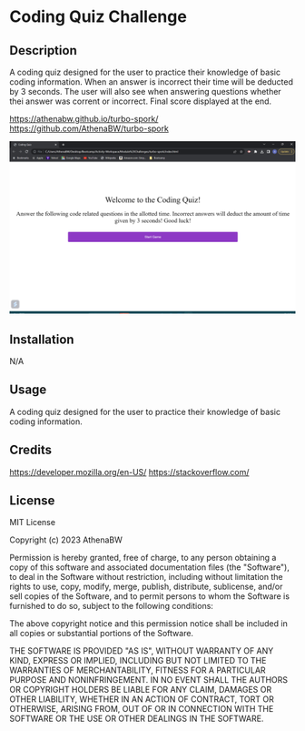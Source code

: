 # Coding Quiz Challenge

## Description

A coding quiz designed for the user to practice their knowledge of basic coding information. When an answer is incorrect their time will be deducted by 3 seconds. 
The user will also see when answering questions whether thei answer was corrent or incorrect. Final score displayed at the end.

https://athenabw.github.io/turbo-spork/
https://github.com/AthenaBW/turbo-spork

![Alt text](assets/Screenshot%202023-03-27%20191656.png)


## Installation

N/A

## Usage

A coding quiz designed for the user to practice their knowledge of basic coding information. 


## Credits

https://developer.mozilla.org/en-US/
https://stackoverflow.com/

## License

MIT License

Copyright (c) 2023 AthenaBW

Permission is hereby granted, free of charge, to any person obtaining a copy
of this software and associated documentation files (the "Software"), to deal
in the Software without restriction, including without limitation the rights
to use, copy, modify, merge, publish, distribute, sublicense, and/or sell
copies of the Software, and to permit persons to whom the Software is
furnished to do so, subject to the following conditions:

The above copyright notice and this permission notice shall be included in all
copies or substantial portions of the Software.

THE SOFTWARE IS PROVIDED "AS IS", WITHOUT WARRANTY OF ANY KIND, EXPRESS OR
IMPLIED, INCLUDING BUT NOT LIMITED TO THE WARRANTIES OF MERCHANTABILITY,
FITNESS FOR A PARTICULAR PURPOSE AND NONINFRINGEMENT. IN NO EVENT SHALL THE
AUTHORS OR COPYRIGHT HOLDERS BE LIABLE FOR ANY CLAIM, DAMAGES OR OTHER
LIABILITY, WHETHER IN AN ACTION OF CONTRACT, TORT OR OTHERWISE, ARISING FROM,
OUT OF OR IN CONNECTION WITH THE SOFTWARE OR THE USE OR OTHER DEALINGS IN THE
SOFTWARE.
